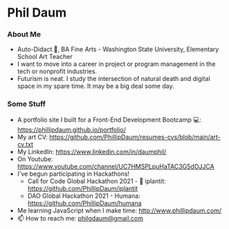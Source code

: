# Phil Daum

### About Me
- Auto-Didact 📖, BA Fine Arts - Washington State University, Elementary School Art Teacher
- I want to move into a career in project or program management in the tech or nonprofit industries.
- Futurism is neat. I study the intersection of natural death and digital space in my spare time. It may be a big deal some day.

### Some Stuff
- A portfolio site I built for a Front-End Development Bootcamp 💻: https://phillipdaum.github.io/portfolio/
- My art CV: https://github.com/PhillipDaum/resumes-cvs/blob/main/art-cv.txt
- My LinkedIn: https://www.linkedin.com/in/daumphil/
- On Youtube: https://www.youtube.com/channel/UC7HMSPLpuHaTAC3G5dOJJCA
- I've begun participating in Hackathons!
  -   Call for Code Global Hackathon 2021 - 🌱 iplantit: https://github.com/PhillipDaum/iplantit
  -   DAO Global Hackathon 2021 - Humana: https://github.com/PhillipDaum/humana
- Me learning JavaScript when I make time: http://www.phillipdaum.com/
- 📫 How to reach me: philgdaum@gmail.com

